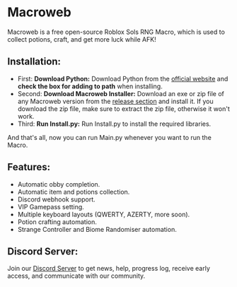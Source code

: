 # Macroweb
Macroweb is a free open-source Roblox Sols RNG Macro, which is used to collect potions, craft, and get more luck while AFK!

## Installation:

- First: **Download Python:** Download Python from the [official website](https://www.python.org/downloads/) and **check the box for adding to path** when installing.
- Second: **Download Macroweb Installer:** Download an exe or zip file of any Macroweb version from the [release section](https://github.com/Dev-Aweb/Macroweb/releases) and install it. If you download the zip file, make sure to extract the zip file, otherwise it won't work.
- Third: **Run Install.py:** Run Install.py to install the required libraries.

And that's all, now you can run Main.py whenever you want to run the Macro.

## Features:

- Automatic obby completion.
- Automatic item and potions collection.
- Discord webhook support.
- VIP Gamepass setting.
- Multiple keyboard layouts (QWERTY, AZERTY, more soon).
- Potion crafting automation.
- Strange Controller and Biome Randomiser automation.

## Discord Server:
Join our [Discord Server](http://aweb.monsite.dz/) to get news, help, progress log, receive early access, and communicate with our community.
